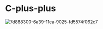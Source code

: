 # C-plus-plus
![7d888300-6a39-11ea-9025-fd5574f062c7](https://user-images.githubusercontent.com/97939488/203729967-a8fed16d-1a34-41ea-badb-cc1a475e40af.png)

